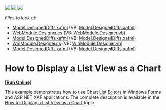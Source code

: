 <!-- default badges list -->
![](https://img.shields.io/endpoint?url=https://codecentral.devexpress.com/api/v1/VersionRange/128589637/12.2.4%2B)
[![](https://img.shields.io/badge/Open_in_DevExpress_Support_Center-FF7200?style=flat-square&logo=DevExpress&logoColor=white)](https://supportcenter.devexpress.com/ticket/details/E2840)
[![](https://img.shields.io/badge/📖_How_to_use_DevExpress_Examples-e9f6fc?style=flat-square)](https://docs.devexpress.com/GeneralInformation/403183)
<!-- default badges end -->
<!-- default file list -->
*Files to look at*:

* [Model.DesignedDiffs.xafml](./CS/ChartExample.Module.Web/Model.DesignedDiffs.xafml) (VB: [Model.DesignedDiffs.xafml](./VB/ChartExample.Module.Web/Model.DesignedDiffs.xafml))
* [WebModule.Designer.cs](./CS/ChartExample.Module.Web/WebModule.Designer.cs) (VB: [WebModule.Designer.vb](./VB/ChartExample.Module.Web/WebModule.Designer.vb))
* [Model.DesignedDiffs.xafml](./CS/ChartExample.Module.Win/Model.DesignedDiffs.xafml) (VB: [Model.DesignedDiffs.xafml](./VB/ChartExample.Module.Win/Model.DesignedDiffs.xafml))
* [WinModule.Designer.cs](./CS/ChartExample.Module.Win/WinModule.Designer.cs) (VB: [WinModule.Designer.vb](./VB/ChartExample.Module.Win/WinModule.Designer.vb))
* [Model.DesignedDiffs.xafml](./CS/ChartExample.Module/Model.DesignedDiffs.xafml) (VB: [Model.DesignedDiffs.xafml](./VB/ChartExample.Module/Model.DesignedDiffs.xafml))
<!-- default file list end -->
# How to Display a List View as a Chart
<!-- run online -->
**[[Run Online]](https://codecentral.devexpress.com/e2840)**
<!-- run online end -->


<p>This example demonstrates how to use Chart <a href="http://documentation.devexpress.com/#Xaf/CustomDocument3389"><u>List Editors</u></a> in Windows Forms and ASP.NET XAF applications. The complete description is available in the <a href="http://documentation.devexpress.com/#Xaf/CustomDocument3314"><u>How to: Display a List View as a Chart</u></a> topic.</p>

<br/>


